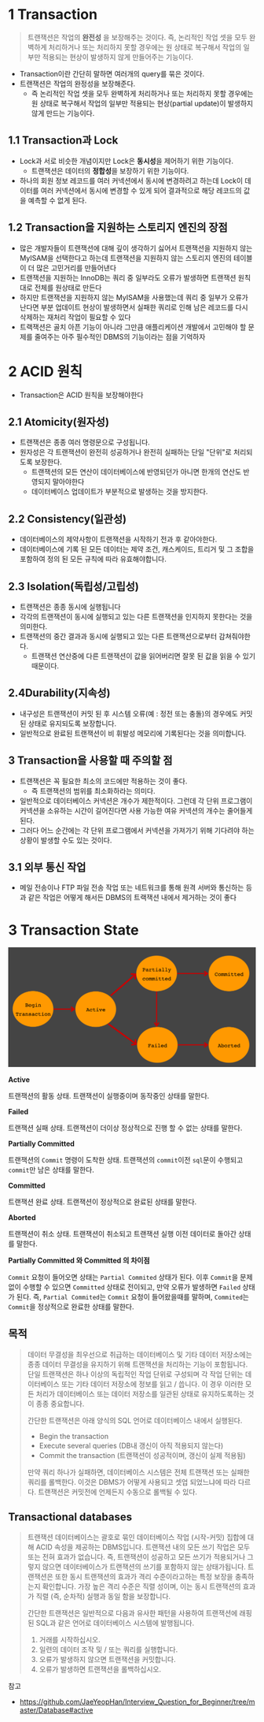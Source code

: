 # 1 Transaction

> 트랜잭션은 작업의 **완전성** 을 보장해주는 것이다. 즉, 논리적인 작업 셋을 모두 완벽하게 처리하거나 또는 처리하지 못할 경우에는 원 상태로 복구해서 작업의 일부만 적용되는 현상이 발생하지 않게 만들어주는 기능이다.

* Transaction이란 간단히 말하면 여러개의 query를 묶은 것이다.
* 트랜잭션은 작업의 완정성을 보장해준다.
  * 즉 논리적인 작업 셋을 모두 완벽하게 처리하거나 또는 처리하지 못할 경우에는 원 상태로 복구해서 작업의 일부만 적용되는 현상(partial update)이 발생하지 않게 만드는 기능이다.





## 1.1 Transaction과 Lock

* Lock과 서로 비슷한 개념이지만 Lock은 **동시성**을 제어하기 위한 기능이다.
  * 트랜잭션은 데이터의 **정합성**을 보장하기 위한 기능이다.
* 하나의 회원 정보 레코드를 여러 커넥션에서 동시에 변경하려고 하는데 Lock이 데이터를 여러 커넥션에서 동시에 변경할 수 있게 되어 결과적으로 해당 레코드의 값을 예측할 수 없게 된다.



## 1.2 Transaction을 지원하는 스토리지 엔진의 장점

* 많은 개발자들이 트랜잭션에 대해 깊이 생각하기 싫어서 트랜잭션을 지원하지 않는 MyISAM을 선택한다고 하는데 트랜잭션을 지원하지 않는 스토리지 엔진의 테이블이 더 많은 고민거리를 만들어낸다
* 트랜잭션을 지원하는 InnoDB는 쿼리 중 일부라도 오류가 발생하면 트랜잭션 원칙대로 전체를 원상태로 만든다
* 하지만 트랜잭션을 지원하지 않는 MyISAM을 사용했는데 쿼리 중 일부가 오류가 난다면 부분 업데이트 현상이 발생하면서 실패한 쿼리로 인해 남은 레코드를 다시 삭제하는 재처리 작업이 필요할 수 있다
* 트랙잭션은 골치 아픈 기능이 아니라 그만큼 애플리케이션 개발에서 고민해야 할 문제를 줄여주는 아주 필수적인 DBMS의 기능이라는 점을 기억하자



# 2 ACID 원칙

* Transaction은 ACID 원칙을 보장해야한다



## 2.1 Atomicity(원자성)

* 트랜잭션은 종종 여러 명령문으로 구성됩니다.
* 원자성은 각 트랜잭션이 완전히 성공하거나 완전히 실패하는 단일 "단위"로 처리되도록 보장한다.
  * 트랜잭션의 모든 연산이 데이터베이스에 반영되던가 아니면 한개의 연산도 반영되지 말아야한다
  * 데이터베이스 업데이트가 부분적으로 발생하는 것을 방지한다.



## 2.2 Consistency(일관성)

* 데이터베이스의 제약사항이 트랜잭션을 시작하기 전과 후 같아야한다.
* 데이터베이스에 기록 된 모든 데이터는 제약 조건, 캐스케이드, 트리거 및 그 조합을 포함하여 정의 된 모든 규칙에 따라 유효해야합니다.



## 2.3 Isolation(독립성/고립성)

* 트랜잭션은 종종 동시에 실행됩니다
* 각각의 트랜잭션이 동시에 실행되고 있는 다른 트랜잭션을 인지하지 못한다는 것을 의미한다.
* 트랜잭션의 중간 결과과 동시에 실행되고 있는 다른 트랜잭션으로부터 감쳐줘야한다.
  * 트랜잭션 연산중에 다른 트랜잭션이 값을 읽어버리면 잘못 된 값을 읽을 수 있기 때문이다.



## 2.4Durability(지속성)

* 내구성은 트랜잭션이 커밋 된 후 시스템 오류(예 : 정전 또는 충돌)의 경우에도 커밋 된 상태로 유지되도록 보장합니다.
* 일반적으로 완료된 트랜잭션이 비 휘발성 메모리에 기록된다는 것을 의미합니다.





## 3 Transaction을 사용할 때 주의할 점

* 트랜잭션은 꼭 필요한 최소의 코드에만 적용하는 것이 좋다. 
  * 즉 트랜잭션의 범위를 최소화하라는 의미다. 
* 일반적으로 데이터베이스 커넥션은 개수가 제한적이다. 그런데 각 단위 프로그램이 커넥션을 소유하는 시간이 길어진다면 사용 가능한 여유 커넥션의 개수는 줄어들게 된다. 
* 그러다 어느 순간에는 각 단위 프로그램에서 커넥션을 가져가기 위해 기다려야 하는 상황이 발생할 수도 있는 것이다.



## 3.1 외부 통신 작업

* 메일 전송이나 FTP 파일 전송 작업 또는 네트워크를 통해 원격 서버와 통신하는 등과 같은 작업은 어떻게 해서든 DBMS의 트랙잭션 내에서 제거하는 것이 좋다







# 3 Transaction State

![트랜잭션 상태 다이어그램](./images/transaction-status.png)

**Active**

트랜잭션의 활동 상태. 트랜잭션이 실행중이며 동작중인 상태를 말한다.

**Failed**

트랜잭션 실패 상태. 트랜잭션이 더이상 정상적으로 진행 할 수 없는 상태를 말한다.

**Partially Committed**

트랜잭션의 `Commit` 명령이 도착한 상태. 트랜잭션의 `commit`이전 `sql`문이 수행되고 `commit`만 남은 상태를 말한다.

**Committed**

트랜잭션 완료 상태. 트랜잭션이 정상적으로 완료된 상태를 말한다.

**Aborted**

트랜잭션이 취소 상태. 트랜잭션이 취소되고 트랜잭션 실행 이전 데이터로 돌아간 상태를 말한다.

**Partially Committed 와 Committed 의 차이점**

`Commit` 요청이 들어오면 상태는 `Partial Commited` 상태가 된다. 이후 `Commit`을 문제없이 수행할 수 있으면 `Committed` 상태로 전이되고, 만약 오류가 발생하면 `Failed` 상태가 된다. 즉, `Partial Commited`는 `Commit` 요청이 들어왔을때를 말하며, `Commited`는 `Commit`을 정상적으로 완료한 상태를 말한다.





## 목적

> 데이터 무결성을 최우선으로 취급하는 데이터베이스 및 기타 데이터 저장소에는 종종 데이터 무결성을 유지하기 위해 트랜잭션을 처리하는 기능이 포함됩니다. 단일 트랜잭션은 하나 이상의 독립적인 작업 단위로 구성되며 각 작업 단위는 데이터베이스 또는 기타 데이터 저장소에 정보를 읽고 / 씁니다. 이 경우 이러한 모든 처리가 데이터베이스 또는 데이터 저장소를 일관된 상태로 유지하도록하는 것이 종종 중요합니다.
>
> 간단한 트랜잭션은 아래 양식의 SQL 언어로 데이터베이스 내에서 실행된다.
>
> - Begin the transaction
> - Execute several queries (DB내 갱신이 아직 적용되지 않는다)
> - Commit the transaction (트랜잭션이 성공적이며, 갱신이 실제 적용됨)
>
> 만약 쿼리 하나가 실패하면, 데이터베이스 시스템은 전체 트랜잭션 또는 실패한 쿼리를 롤백한다. 이것은 DBMS가 어떻게 사용되고 셋업 되었느냐에 따라 다르다. 트랜잭션은 커밋전에 언제든지 수동으로 롤백될 수 있다.



## Transactional databases

> 트랜잭션 데이터베이스는 괄호로 묶인 데이터베이스 작업 (시작-커밋) 집합에 대해 ACID 속성을 제공하는 DBMS입니다. 트랜잭션 내의 모든 쓰기 작업은 모두 또는 전혀 효과가 없습니다. 즉, 트랜잭션이 성공하고 모든 쓰기가 적용되거나 그렇지 않으면 데이터베이스가 트랜잭션의 쓰기를 포함하지 않는 상태가됩니다. 트랜잭션은 또한 동시 트랜잭션의 효과가 격리 수준이라고하는 특정 보장을 충족하는지 확인합니다. 가장 높은 격리 수준은 직렬 성이며, 이는 동시 트랜잭션의 효과가 직렬 (즉, 순차적) 실행과 동일 함을 보장합니다.
>
> 간단한 트랜잭션은 일반적으로 다음과 유사한 패턴을 사용하여 트랜잭션에 래핑 된 SQL과 같은 언어로 데이터베이스 시스템에 발행됩니다.
>
> 1. 거래를 시작하십시오.
> 2. 일련의 데이터 조작 및 / 또는 쿼리를 실행합니다.
> 3. 오류가 발생하지 않으면 트랜잭션을 커밋합니다.
> 4. 오류가 발생하면 트랜잭션을 롤백하십시오.







참고

* https://github.com/JaeYeopHan/Interview_Question_for_Beginner/tree/master/Database#active
